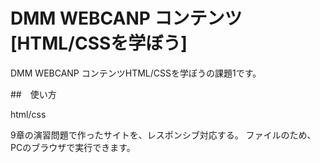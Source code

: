 # DMM WEBCANP コンテンツ[HTML/CSSを学ぼう]

DMM WEBCANP コンテンツHTML/CSSを学ぼうの課題1です。

##　使い方

html/css

9章の演習問題で作ったサイトを、レスポンシブ対応する。
ファイルのため、PCのブラウザで実行できます。